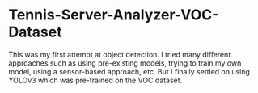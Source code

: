 # Tennis-Server-Analyzer-VOC-Dataset
This was my first attempt at object detection. I tried many different approaches such as using pre-existing models, trying to train my own model, using a sensor-based approach, etc. But I finally settled on using YOLOv3 which was pre-trained on the VOC dataset.
